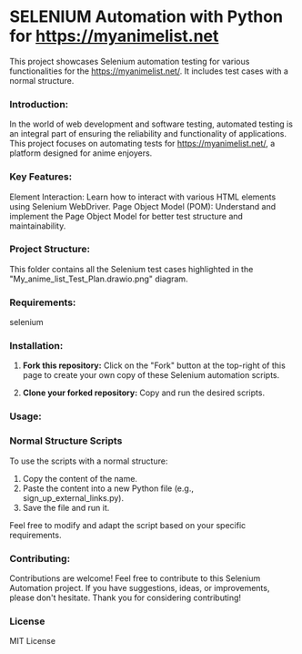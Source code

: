 # SELENIUM Automation with Python for https://myanimelist.net
This project showcases Selenium automation testing for various functionalities for the https://myanimelist.net/. It includes test cases with a normal structure.

### Introduction:
In the world of web development and software testing, automated testing is an integral part of ensuring the reliability and functionality of applications. This project focuses on automating tests for https://myanimelist.net/, a platform designed for anime enjoyers.

### Key Features:
Element Interaction: Learn how to interact with various HTML elements using Selenium WebDriver.
Page Object Model (POM): Understand and implement the Page Object Model for better test structure and maintainability.

### Project Structure:
This folder contains all the Selenium test cases highlighted in the "My_anime_list_Test_Plan.drawio.png" diagram.

### Requirements:
selenium

### Installation:
1. **Fork this repository:**
  Click on the "Fork" button at the top-right of this page to create your own copy of these Selenium automation scripts.

2. **Clone your forked repository:**
  Copy and run the desired scripts.

### Usage:
### Normal Structure Scripts
To use the scripts with a normal structure:

  1. Copy the content of the name.
  2. Paste the content into a new Python file (e.g., sign_up_external_links.py).
  3. Save the file and run it.
  
Feel free to modify and adapt the script based on your specific requirements.

### Contributing:
Contributions are welcome! Feel free to contribute to this Selenium Automation project.
If you have suggestions, ideas, or improvements, please don't hesitate.
Thank you for considering contributing!

### License
MIT License
